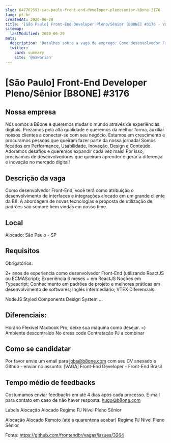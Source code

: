 ```yaml
---
slug: 647702593-sao-paulo-front-end-developer-plenosenior-b8one-3176
lang: pt-br
createdAt: 2020-06-29
title: '[São Paulo] Front-End Developer Pleno/Sênior [B8ONE] #3176 - Vaga de Emprego'
sitemap:
  lastModified: 2020-06-29
meta:
  description: 'Detalhes sobre a vaga de emprego: Como desenvolvedor Front-End, você terá como atribuição o desenvolvimento de interfaces e integrações alocado em um grande cliente da B8. A abordagem de novas tecnologias e proposta de utilização de padrões são sempre bem vindas em nosso time.'
  twitter:
    card: summary
    site: '@nawarian'
---
```


# [São Paulo] Front-End Developer Pleno/Sênior [B8ONE] #3176

## Nossa empresa
Nós somos a B8one e queremos mudar o mundo através de experiências digitais. Prezamos pela alta qualidade e queremos da melhor forma, auxiliar nossos clientes a conectar-se com seu negócio. Estamos em crescimento e procuramos pessoas que queiram fazer parte da nossa jornada! Somos focados em Performance, Usabilidade, Inovação, Design e Conteúdo. Adoramos desafios e queremos expandir cada vez mais! Por isso, precisamos de desenvolvedores que queiram aprender e gerar a diferença e inovação no mercado digital!

## Descrição da vaga
Como desenvolvedor Front-End, você terá como atribuição o desenvolvimento de interfaces e integrações alocado em um grande cliente da B8. A abordagem de novas tecnologias e proposta de utilização de padrões são sempre bem vindas em nosso time.

## Local
Alocado: São Paulo - SP

## Requisitos
Obrigatórios:

2+ anos de experiencia como desenvolvedor Front-End (utilizando ReactJS ou ECMAScript);
Experiência 6 meses + em ReactJS
Noções em Typescript;
Conhecimento em padrões de projeto e melhores práticas em desenvolvimento de softwares;
Inglês intermediário;
VTEX
Diferenciais:

NodeJS
Styled Components
Design System
...
## Diferenciais:

Horário Flexível
Macbook Pro, deixe sua máquina como desejar. =)
Ambiente descontraído
No dress code
Contratação
PJ a combinar

## Como se candidatar
Por favor envie um email para jobs@b8one.com com seu CV anexado e Github - enviar no assunto: [VAGA] Front-End Developer - Front-End Brasil

## Tempo médio de feedbacks
Costumamos enviar feedbacks em até 4 dias após cada processo.
E-mail para contato em caso de não haver resposta: hugo@b8one.com

Labels
Alocação
Alocado
Regime
PJ
Nível
Pleno
Sênior

Alocação
Alocado
Remoto (até a quarentena acabar)
Regime
PJ
Nível
Pleno
Sênior

Fonte: https://github.com/frontendbr/vagas/issues/3264